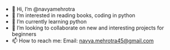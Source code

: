 - 👋 Hi, I’m @navyamehrotra
- 👀 I’m interested in reading books, coding in python
- 🌱 I’m currently learning python
- 💞️ I’m looking to collaborate on new and interesting projects for beginners
- 📫 How to reach me:
Email: navya.mehrotra45@gmail.com

<!---
navyamehrotra/navyamehrotra is a ✨ special ✨ repository because its `README.md` (this file) appears on your GitHub profile.
You can click the Preview link to take a look at your changes.
--->
